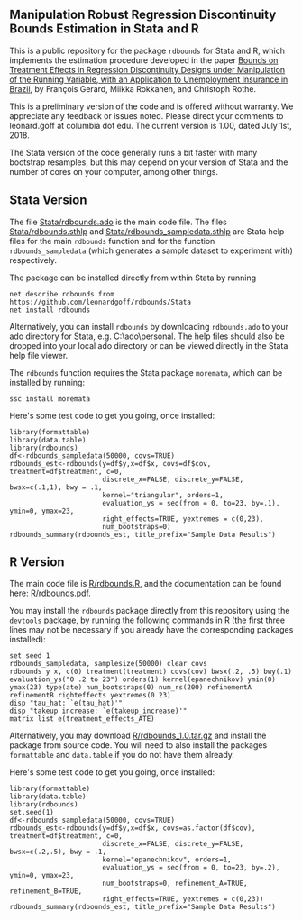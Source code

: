 ## Manipulation Robust Regression Discontinuity Bounds Estimation in Stata and R

This is a public repository for the package ```rdbounds``` for Stata and R, which implements the estimation procedure developed in the paper [Bounds on Treatment Effects in Regression Discontinuity Designs under Manipulation of the Running Variable, with an Application to Unemployment Insurance in Brazil](http://www.nber.org/papers/w22892 "NBER Working Paper"), by François Gerard, Miikka Rokkanen, and Christoph Rothe.

This is a preliminary version of the code and is offered without warranty. We appreciate any feedback or issues noted. Please direct your comments to leonard.goff at columbia dot edu. The current version is 1.00, dated July 1st, 2018.

The Stata version of the code generally runs a bit faster with many bootstrap resamples, but this may depend on your version of Stata and the number of cores on your computer, among other things.

## Stata Version

The file [Stata/rdbounds.ado](Stata/rdbounds.ado) is the main code file. The files [Stata/rdbounds.sthlp](Stata/rdbounds_sampledata.sthlp) and [Stata/rdbounds_sampledata.sthlp](Stata/rdbounds.sthlp) are Stata help files for the main ```rdbounds``` function and for the function ```rdbounds_sampledata``` (which generates a sample dataset to experiment with) respectively.

The package can be installed directly from within Stata by running
```
net describe rdbounds from https://github.com/leonardgoff/rdbounds/Stata
net install rdbounds
```

Alternatively, you can install ```rdbounds``` by downloading ```rdbounds.ado``` to your ado directory for Stata, e.g. C:\ado\personal. The help files should also be dropped into your local ado directory or can be viewed directly in the Stata help file viewer. 

The ```rdbounds``` function requires the Stata package ```moremata```, which can be installed by running:
```
ssc install moremata
```

Here's some test code to get you going, once installed:

```
library(formattable)
library(data.table)
library(rdbounds)
df<-rdbounds_sampledata(50000, covs=TRUE)
rdbounds_est<-rdbounds(y=df$y,x=df$x, covs=df$cov, treatment=df$treatment, c=0,
                       discrete_x=FALSE, discrete_y=FALSE, bwsx=c(.1,1), bwy = .1,
                       kernel="triangular", orders=1,
                       evaluation_ys = seq(from = 0, to=23, by=.1), ymin=0, ymax=23,
                       right_effects=TRUE, yextremes = c(0,23),
                       num_bootstraps=0)
rdbounds_summary(rdbounds_est, title_prefix="Sample Data Results")
```

## R Version

The main code file is [R/rdbounds.R](R/rdbounds.R), and the documentation can be found here: [R/rdbounds.pdf](R/rdbounds.pdf).

You may install the ```rdbounds``` package directly from this repository using the ```devtools``` package, by running the following commands in R (the first three lines may not be necessary if you already have the corresponding packages installed):

```{r}
set seed 1
rdbounds_sampledata, samplesize(50000) clear covs
rdbounds y x, c(0) treatment(treatment) covs(cov) bwsx(.2, .5) bwy(.1) evaluation_ys("0 .2 to 23") orders(1) kernel(epanechnikov) ymin(0) ymax(23) type(ate) num_bootstraps(0) num_rs(200) refinementA refinementB righteffects yextremes(0 23)
disp "tau_hat: `e(tau_hat)'"
disp "takeup increase: `e(takeup_increase)'"
matrix list e(treatment_effects_ATE)
```

Alternatively, you may download [R/rdbounds_1.0.tar.gz](R/rdbounds_1.0.tar.gz) and install the package from source code. You will need to also install the packages ```formattable``` and ```data.table``` if you do not have them already.

Here's some test code to get you going, once installed:

```{r}
library(formattable)
library(data.table)
library(rdbounds)
set.seed(1)
df<-rdbounds_sampledata(50000, covs=TRUE)
rdbounds_est<-rdbounds(y=df$y,x=df$x, covs=as.factor(df$cov), treatment=df$treatment, c=0,
                       discrete_x=FALSE, discrete_y=FALSE, bwsx=c(.2,.5), bwy = .1,
                       kernel="epanechnikov", orders=1,
                       evaluation_ys = seq(from = 0, to=23, by=.2), ymin=0, ymax=23,
                       num_bootstraps=0, refinement_A=TRUE, refinement_B=TRUE, 
                       right_effects=TRUE, yextremes = c(0,23))
rdbounds_summary(rdbounds_est, title_prefix="Sample Data Results")
```